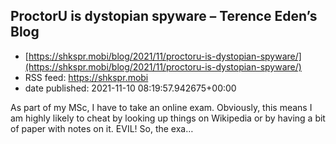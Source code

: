 ## ProctorU is dystopian spyware – Terence Eden’s Blog
 - [https://shkspr.mobi/blog/2021/11/proctoru-is-dystopian-spyware/](https://shkspr.mobi/blog/2021/11/proctoru-is-dystopian-spyware/)
 - RSS feed: https://shkspr.mobi
 - date published: 2021-11-10 08:19:57.942675+00:00

As part of my MSc, I have to take an online exam. Obviously, this means I am highly likely to cheat by looking up things on Wikipedia or by having a bit of paper with notes on it. EVIL! So, the exa…

